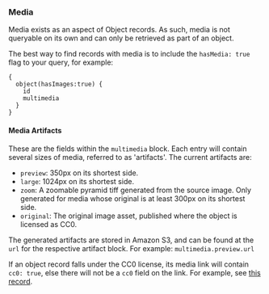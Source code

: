 ### Media

Media exists as an aspect of Object records. As such, media is not queryable on its own and can only be retrieved as part of an object.

The best way to find records with media is to include the `hasMedia: true` flag to your query, for example:
```
{
  object(hasImages:true) {
    id    
    multimedia
  }
}
```

#### Media Artifacts
These are the fields within the `multimedia` block. Each entry will contain several sizes of media, referred to as 'artifacts'. 
The current artifacts are:
  - `preview`: 350px on its shortest side.
  - `large`: 1024px on its shortest side.
  - `zoom`: A zoomable pyramid tiff generated from the source image. Only generated for media whose original is at least 300px on its shortest side.
  - `original`: The original image asset, published where the object is licensed as CC0.

The generated artifacts are stored in Amazon S3, and can be found at the `url` for the respective artifact block. For example: `multimedia.preview.url`

If an object record falls under the CC0 license, its media link will contain `cc0: true`, else there will not be a `cc0` field on the link. For example, see [this record](https://ch-api.ch-dev-use.link/?query=%7B%0A%20%20object(identifier%3A%229346%22)%7B%0A%09%09id%0A%20%20%20%20multimedia%20%20%20%20%0A%20%20%7D%0A%7D).




